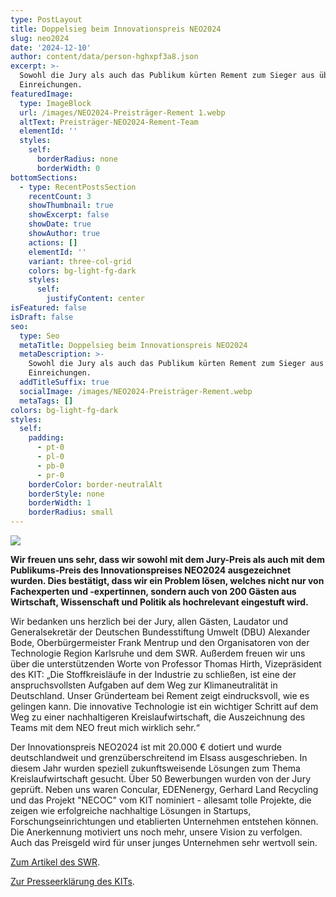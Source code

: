 ```yaml
---
type: PostLayout
title: Doppelsieg beim Innovationspreis NEO2024
slug: neo2024
date: '2024-12-10'
author: content/data/person-hghxpf3a8.json
excerpt: >-
  Sowohl die Jury als auch das Publikum kürten Rement zum Sieger aus über 50
  Einreichungen.
featuredImage:
  type: ImageBlock
  url: /images/NEO2024-Preisträger-Rement 1.webp
  altText: Preisträger-NEO2024-Rement-Team
  elementId: ''
  styles:
    self:
      borderRadius: none
      borderWidth: 0
bottomSections:
  - type: RecentPostsSection
    recentCount: 3
    showThumbnail: true
    showExcerpt: false
    showDate: true
    showAuthor: true
    actions: []
    elementId: ''
    variant: three-col-grid
    colors: bg-light-fg-dark
    styles:
      self:
        justifyContent: center
isFeatured: false
isDraft: false
seo:
  type: Seo
  metaTitle: Doppelsieg beim Innovationspreis NEO2024
  metaDescription: >-
    Sowohl die Jury als auch das Publikum kürten Rement zum Sieger aus über 50
    Einreichungen.
  addTitleSuffix: true
  socialImage: /images/NEO2024-Preisträger-Rement.webp
  metaTags: []
colors: bg-light-fg-dark
styles:
  self:
    padding:
      - pt-0
      - pl-0
      - pb-0
      - pr-0
    borderColor: border-neutralAlt
    borderStyle: none
    borderWidth: 1
    borderRadius: small
---
```

![](/images/NEO2024-Preistra%CC%88ger-Rement%201.webp)

**Wir freuen uns sehr, dass wir sowohl mit dem Jury-Preis als auch mit dem Publikums-Preis des Innovationspreises NEO2024 ausgezeichnet wurden. Dies bestätigt, dass wir ein Problem lösen, welches nicht nur von Fachexperten und -expertinnen, sondern auch von 200 Gästen aus Wirtschaft, Wissenschaft und Politik als hochrelevant eingestuft wird.**

Wir bedanken uns herzlich bei der Jury, allen Gästen, Laudator und Generalsekretär der Deutschen Bundesstiftung Umwelt (DBU) Alexander Bode, Oberbürgermeister Frank Mentrup und den Organisatoren von der Technologie Region Karlsruhe und dem SWR. Außerdem freuen wir uns über die unterstützenden Worte von Professor Thomas Hirth, Vizepräsident des KIT: „Die Stoffkreisläufe in der Industrie zu schließen, ist eine der anspruchsvollsten Aufgaben auf dem Weg zur Klimaneutralität in Deutschland. Unser Gründerteam bei Rement zeigt eindrucksvoll, wie es gelingen kann. Die innovative Technologie ist ein wichtiger Schritt auf dem Weg zu einer nachhaltigeren Kreislaufwirtschaft, die Auszeichnung des Teams mit dem NEO freut mich wirklich sehr.“

Der Innovationspreis NEO2024 ist mit 20.000 € dotiert und wurde deutschlandweit und grenzüberschreitend im Elsass ausgeschrieben. In diesem Jahr wurden speziell zukunftsweisende Lösungen zum Thema Kreislaufwirtschaft gesucht. Über 50 Bewerbungen wurden von der Jury geprüft. Neben uns waren Concular, EDENenergy, Gerhard Land Recycling und das Projekt "NECOC" vom KIT nominiert - allesamt tolle Projekte, die zeigen wie erfolgreiche nachhaltige Lösungen in Startups, Forschungseinrichtungen und etablierten Unternehmen entstehen können. Die Anerkennung motiviert uns noch mehr, unsere Vision zu verfolgen. Auch das Preisgeld wird für unser junges Unternehmen sehr wertvoll sein.

[Zum Artikel des SWR](https://www.swr.de/swraktuell/baden-wuerttemberg/karlsruhe/neo-2024-innovationspreis-rement-gewinner-100.html).


[Zur Presseerklärung des KITs](https://www.kit.edu/kit/202412-neo2024-erneut-gewinnt-eine-ausgrundung-des-kit.php).
